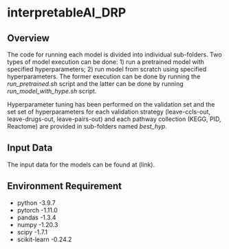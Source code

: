 # interpretableAI_DRP
## Overview
The code for running each model is divided into individual sub-folders. Two types of model execution can be done: 1) run a pretrained model with specified hyperparameters; 2) run model from scratch using specified hyperparameters. The former execution can be done by running the *run_pretrained.sh* script and the latter can be done by running *run_model_with_hype.sh* script.

Hyperparameter tuning has been performed on the validation set and the set set of hyperparameters for each validation strategy (leave-ccls-out, leave-drugs-out, leave-pairs-out) and each pathway collection (KEGG, PID, Reactome) are provided in sub-folders named *best_hyp*. 

## Input Data
The input data for the models can be found at (link).

## Environment Requirement
- python -3.9.7
- pytorch -1.11.0
- pandas -1.3.4
- numpy -1.20.3
- scipy -1.7.1
- scikit-learn -0.24.2
